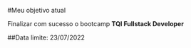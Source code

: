 #Meu objetivo atual

Finalizar com sucesso o bootcamp **TQI Fullstack Developer**

##Data limite: 23/07/2022
